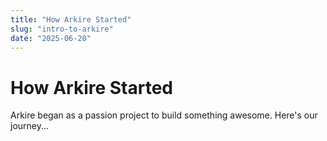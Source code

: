 ```yaml
---
title: "How Arkire Started"
slug: "intro-to-arkire"
date: "2025-06-20"
---
```


# How Arkire Started

Arkire began as a passion project to build something awesome. Here's our journey...
